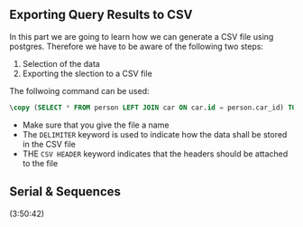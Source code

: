 
## Exporting Query Results to CSV ##
In this part we are going to learn how we can generate a CSV file using postgres. Therefore we have to be aware of the following two steps:

1. Selection of the data
2. Exporting the slection to a CSV file

The follwoing command can be used:

```sql
\copy (SELECT * FROM person LEFT JOIN car ON car.id = person.car_id) TO '<Output destination in file storage> + <filename>.csv' DELIMITER ',' CSV HEADER;
```

- Make sure that you give the file a name
- The `DELIMITER` keyword is used to indicate how the data shall be stored in the CSV file
- THE `CSV HEADER` keyword indicates that the headers should be attached to the file

## Serial & Sequences ##
(3:50:42)